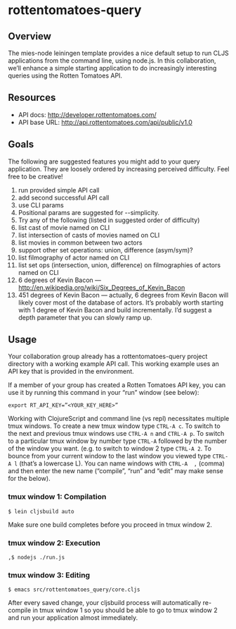 # rottentomatoes-query

## Overview

The mies-node leiningen template provides a nice default setup to run CLJS
applications from the command line, using node.js. In this collaboration, we’ll
enhance a simple starting application to do increasingly interesting queries
using the Rotten Tomatoes API.

## Resources

* API docs: http://developer.rottentomatoes.com/
* API base URL: http://api.rottentomatoes.com/api/public/v1.0

## Goals

The following are suggested features you might add to your query application.
They are loosely ordered by increasing perceived difficulty. Feel free to be
creative!

1. run provided simple API call
1. add second successful API call
1. use CLI params
  1. Positional params are suggested for --simplicity.
1. Try any of the following (listed in suggested order of difficulty)
  1. list cast of movie named on CLI
  1. list intersection of casts of movies named on CLI
  1. list movies in common between two actors
  1. support other set operations: union, difference (asym/sym)?
  1. list filmography of actor named on CLI
  1. list set ops (intersection, union, difference) on filmographies of actors named
on CLI
  1. 6 degrees of Kevin Bacon — http://en.wikipedia.org/wiki/Six_Degrees_of_Kevin_Bacon
  1. 451 degrees of Kevin Bacon — actually, 6 degrees from Kevin Bacon will likely
cover most of the database of actors. It’s probably worth starting with 1 degree
of Kevin Bacon and build incrementally. I’d suggest a depth parameter that you
can slowly ramp up.

## Usage

Your collaboration group already has a rottentomatoes-query project directory
with a working example API call. This working example uses an API key that is
provided in the environment.

If a member of your group has created a Rotten Tomatoes API key, you can use it
by running this command in your “run” window (see below):

```
export RT_API_KEY=”<YOUR_KEY_HERE>”
```

Working with ClojureScript and command line (vs repl) necessitates multiple tmux
windows. To create a new tmux window type `CTRL-A c`. To switch to the next and
previous tmux windows use `CTRL-A n` and `CTRL-A p`. To switch to a particular tmux
window by number type `CTRL-A` followed by the number of the window you want.
(e.g. to switch to window 2 type `CTRL-A 2`. To bounce from your current window
to the last window you viewed type `CTRL-A l`  (that’s a lowercase L). You can
name windows with `CTRL-A  ,` (comma) and then enter the new name (“compile”,
“run” and “edit” may make sense for the below).

### tmux window 1: Compilation

```
$ lein cljsbuild auto
```

Make sure one build completes before you proceed in tmux window 2.

### tmux window 2: Execution
```
,$ nodejs ./run.js
```

### tmux window 3: Editing
```
$ emacs src/rottentomatoes_query/core.cljs
```

After every saved change, your cljsbuild process will automatically re-compile
in tmux window 1 so you should be able to go to tmux window 2 and run your
application almost immediately.
